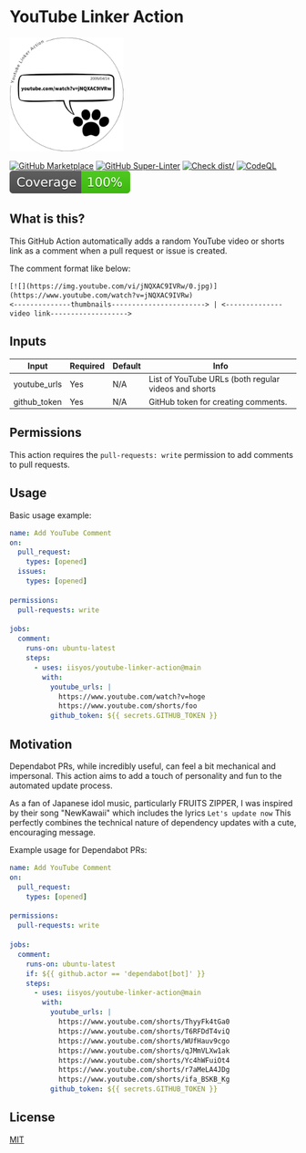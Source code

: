 # YouTube Linker Action

<img src="./icon.png" width="200" height="200">

[![GitHub Marketplace](https://img.shields.io/badge/Marketplace-YouTube%20Linker%20Action-blue?logo=github)](https://github.com/marketplace/actions/youtube-pr-issue-link-commenter)
[![GitHub Super-Linter](https://github.com/actions/typescript-action/actions/workflows/linter.yml/badge.svg)](https://github.com/super-linter/super-linter)
[![Check dist/](https://github.com/actions/typescript-action/actions/workflows/check-dist.yml/badge.svg)](https://github.com/actions/typescript-action/actions/workflows/check-dist.yml)
[![CodeQL](https://github.com/actions/typescript-action/actions/workflows/codeql-analysis.yml/badge.svg)](https://github.com/actions/typescript-action/actions/workflows/codeql-analysis.yml)
[![Coverage](./badges/coverage.svg)](./badges/coverage.svg)

## What is this?

This GitHub Action automatically adds a random YouTube video or shorts link as a
comment when a pull request or issue is created.

The comment format like below:

```
[![](https://img.youtube.com/vi/jNQXAC9IVRw/0.jpg)](https://www.youtube.com/watch?v=jNQXAC9IVRw)
<--------------thumbnails-----------------------> | <--------------video link------------------->
```

## Inputs

| Input        | Required | Default | Info                                                 |
| ------------ | -------- | ------- | ---------------------------------------------------- |
| youtube_urls | Yes      | N/A     | List of YouTube URLs (both regular videos and shorts |
| github_token | Yes      | N/A     | GitHub token for creating comments.                  |

## Permissions

This action requires the `pull-requests: write` permission to add comments to
pull requests.

## Usage

Basic usage example:

```yaml
name: Add YouTube Comment
on:
  pull_request:
    types: [opened]
  issues:
    types: [opened]

permissions:
  pull-requests: write

jobs:
  comment:
    runs-on: ubuntu-latest
    steps:
      - uses: iisyos/youtube-linker-action@main
        with:
          youtube_urls: |
            https://www.youtube.com/watch?v=hoge
            https://www.youtube.com/shorts/foo
          github_token: ${{ secrets.GITHUB_TOKEN }}
```

## Motivation

Dependabot PRs, while incredibly useful, can feel a bit mechanical and
impersonal. This action aims to add a touch of personality and fun to the
automated update process.

As a fan of Japanese idol music, particularly FRUITS ZIPPER, I was inspired by
their song "NewKawaii" which includes the lyrics `Let's update now` This
perfectly combines the technical nature of dependency updates with a cute,
encouraging message.

Example usage for Dependabot PRs:

```yaml
name: Add YouTube Comment
on:
  pull_request:
    types: [opened]

permissions:
  pull-requests: write

jobs:
  comment:
    runs-on: ubuntu-latest
    if: ${{ github.actor == 'dependabot[bot]' }}
    steps:
      - uses: iisyos/youtube-linker-action@main
        with:
          youtube_urls: |
            https://www.youtube.com/shorts/ThyyFk4tGa0
            https://www.youtube.com/shorts/T6RFDdT4viQ
            https://www.youtube.com/shorts/WUfHauv9cgo
            https://www.youtube.com/shorts/qJMmVLXw1ak
            https://www.youtube.com/shorts/Yc4hWFuiOt4
            https://www.youtube.com/shorts/r7aMeLA4JDg
            https://www.youtube.com/shorts/ifa_BSKB_Kg
          github_token: ${{ secrets.GITHUB_TOKEN }}
```

## License

[MIT](LICENSE)
